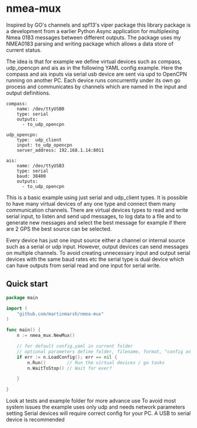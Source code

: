 # nmea-mux

Inspired by GO's channels and spf13's viper package this library package is a development from a earlier Python Async application for multiplexing
Nmea 0183 messages between different outputs. The package uses my NMEA0183 parsing and writing package which allows a data store of current
status.

The idea is that for example we define virtual devices such as compass, udp_opencpn and ais as in the following YAML config example.  Here the compass and ais inputs via serial usb device
are sent via upd to OpenCPN running on another PC.
Each device runs concurrently under its own go process and
communicates by channels which are named in the input and output definitions.

```
compass:
    name: /dev/ttyUSB0
    type: serial
    outputs:
      - to_udp_opencpn

udp_opencpn:
    type:  udp_client
    input: to_udp_opencpn
    server_address: 192.168.1.14:8011

ais:
    name: /dev/ttyUSB3
    type: serial
    baud: 38400
    outputs:
      - to_udp_opencpn

```
This is a basic example using just serial and udp_client types.  It is possible to have many virtual devices of any one type and connect them many communication channels.  There are virtual devices types to read and write serial input, to listen and send upd messages, to log data to a file and to generate new messages and select the best message for example if there are 2 GPS the best source can be selected.

Every device has just one input source either a channel or internal source such as a serial or udp input. However, output
devices can send messages on multiple channels.  To avoid creating unnecessary input and output serial devices with the same baud rates etc the serial type is dual device which can have outputs from serial read and one input for serial write.

## Quick start

``` go 
package main

import (
    "github.com/martinmarsh/nmea-mux"
)

func main() {
    n := nmea_mux.NewMux()

    // for default config.yaml in current folder
    // optional parameters define folder, filename, format, "config as a string
    if err := n.LoadConfig(); err == nil {
        n.Run()        // Run the virtual devices / go tasks
        n.WaitToStop() // Wait for ever?

    }

}


```

Look at tests and example folder for more advance use
To avoid most system issues the example uses only udp and needs network parameters setting
Serial devices will require correct config for your PC. A USB to serial device is recommended
